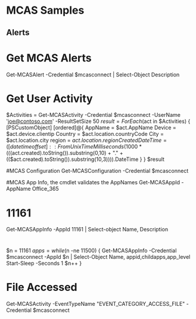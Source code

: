 # MCAS Samples

## Alerts

# Get MCAS Alerts
Get-MCASAlert -Credential $mcasconnect | Select-Object Description

# Get User Activity

$Activities = Get-MCASActivity -Credential $mcasconnect -UserName 'joe@contoso.com' -ResultSetSize 50
$result = ForEach($act in $Activities)
 {
    [PSCustomObject] [ordered]@{
	AppName = $act.AppName
        Device = $act.device.clientip
        Country = $act.location.countryCode
        City = $act.location.city
        region = $act.location.region
	CreatedDateTime =  ([datetimeoffset]::FromUnixTimeMilliseconds(1000 * ((($act.created).toString()).substring(0,10) + "." + (($act.created).toString()).substring(10,3)))).DateTime
    }
}
$result

#MCAS Configuration
Get-MCASConfiguration -Credential $mcasconnect

#MCAS App Info, the cmdlet validates the AppNames
Get-MCASAppId -AppName Office_365
# 11161

Get-MCASAppInfo -AppId 11161 | Select-object Name, Description



#
$n = 11161
$apps = while ($n  -ne  11500)
{
    Get-MCASAppInfo -Credential $mcasconnect -AppId $n | Select-Object Name, appid,childapps,app_level
 Start-Sleep -Seconds 1
$n++
}



# File Accessed 
Get-MCASActivity -EventTypeName "EVENT_CATEGORY_ACCESS_FILE" -Credential $mcasconnect







